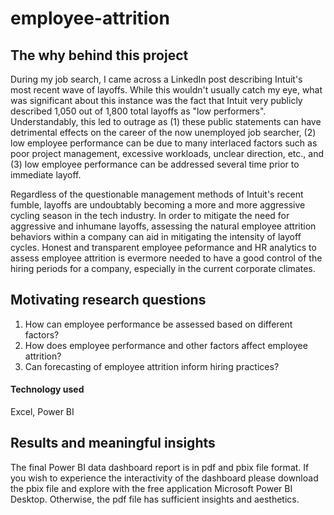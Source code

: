 # employee-attrition

## The why behind this project
During my job search, I came across a LinkedIn post describing Intuit's most recent wave of layoffs. While this wouldn't usually catch my eye, what was significant about this instance was the fact that Intuit very publicly described 1,050 out of 1,800 total layoffs as "low performers". Understandably, this led to outrage as (1) these public statements can have detrimental effects on the career of the now unemployed job searcher, (2) low employee performance can be due to many interlaced factors such as poor project management, excessive workloads, unclear direction, etc., and (3) low employee performance can be addressed several time prior to immediate layoff.

Regardless of the questionable management methods of Intuit's recent fumble, layoffs are undoubtably becoming a more and more aggressive cycling season in the tech industry. In order to mitigate the need for aggressive and inhumane layoffs, assessing the natural employee attrition behaviors within a company can aid in mitigating the intensity of layoff cycles. Honest and transparent employee peformance and HR analytics to assess employee attrition is evermore needed to have a good control of the hiring periods for a company, especially in the current corporate climates.

## Motivating research questions
1. How can employee performance be assessed based on different factors?
2. How does employee performance and other factors affect employee attrition?
3. Can forecasting of employee attrition inform hiring practices?


#### Technology used
Excel, Power BI


## Results and meaningful insights

The final Power BI data dashboard report is in pdf and pbix file format. If you wish to experience the interactivity of the dashboard please download the pbix file and explore with the free application Microsoft Power BI Desktop. Otherwise, the pdf file has sufficient insights and aesthetics.
